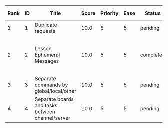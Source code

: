 | Rank | ID | Title | Score | Priority | Ease | Status | Duplicate Of | Notes |
| --- | --- | --- | --- | --- | --- | --- | --- | --- |
| 1 | 1 | Duplicate requests | 10.0 | 5 | 5 | pending | - | - |
| 2 | 2 | Lessen Ephemeral Messages | 10.0 | 5 | 5 | completed | - | Completed in public-response rollout (2025-10-28) |
| 3 | 3 | Separate commands by global/local/other | 10.0 | 5 | 5 | pending | - | - |
| 4 | 4 | Separate boards and tasks between channel/server | 10.0 | 5 | 5 | pending | - | - |
